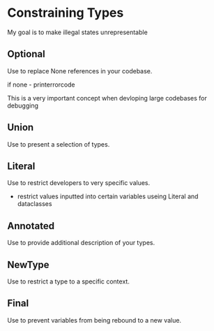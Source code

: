# Constraining Types

My goal is to make illegal states unrepresentable

## Optional
Use to replace None references in your codebase.

if none - printerrorcode

This is a very important concept when devloping large codebases for debugging

## Union
Use to present a selection of types.



## Literal
Use to restrict developers to very specific values.

- restrict values inputted into certain variables useing Literal and dataclasses

## Annotated
Use to provide additional description of your types.


## NewType
Use to restrict a type to a specific context.


## Final
Use to prevent variables from being rebound to a new value.